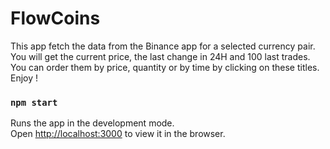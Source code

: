 # FlowCoins

This app fetch the data from the Binance app for a selected currency pair.<br/>
You will get the current price, the last change in 24H and 100 last trades.<br/>
You can order them by price, quantity or by time by clicking on these titles.<br/>
Enjoy ! 


### `npm start`

Runs the app in the development mode.\
Open [http://localhost:3000](http://localhost:3000) to view it in the browser.

